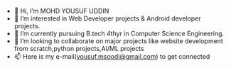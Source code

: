- 👋 Hi, I’m MOHD YOUSUF UDDIN
- 👀 I’m interested in Web Developer projects & Android developer projects.
- 🌱 I’m currently pursuing B.tech 4thyr in Computer Science Engineering.
- 💞️ I’m looking to collaborate on major projects like website development from scratch,python projects,AI/ML projects
- 📫 Here is my e-mail(yousuf.msoodi@gmail.com) to get connected 

<!---
MOHD-YOUSUF-UDDIN/MOHD-YOUSUF-UDDIN is a ✨ special ✨ repository because its `README.md` (this file) appears on your GitHub profile.
You can click the Preview link to take a look at your changes.
--->
